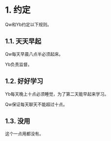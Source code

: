 # 1. 约定

Qw和Yb约定以下规则。

## 1.1. 天天早起

Qw每天早晨八点半必须起床。

Yb负责监督。

## 1.2. 好好学习

Yb每天晚上十点必须睡觉，为了第二天能早起来学习。

Qw保证每天聊天不能超过十点。

## 1.3. 没用

这个一点用都没有。
